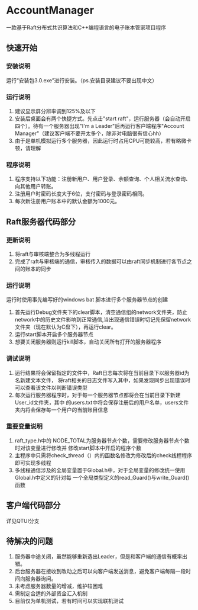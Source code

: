 # AccountManager
一款基于Raft分布式共识算法和C++编程语言的电子账本管家项目程序

## 快速开始
### 安装说明
运行“安装包3.0.exe”进行安装。（ps.安装目录建议不要出现中文）

### 运行说明
1. 建议显示屏分辨率调到125%及以下
2. 安装后桌面会有两个快捷方式。先点击"start raft"，运行服务器（会自动开启四个）。待有一个服务器出现"I'm a Leader"后再运行客户端程序"Account Manager"（建议客户端不要开太多个，除非对电脑很有信心hh）
3. 由于是单机模拟运行多个服务器，因此运行时占用CPU可能较高，若有略微卡顿，请理解

### 程序说明
1. 程序支持以下功能：注册新用户、用户登录、余额查询、个人相关流水查询、向其他用户转账。
2. 注册用户时密码长度大于6位，支付密码与登录密码相同。
3. 每次新注册用户账本中的默认金额为1000元。

## Raft服务器代码部分
### 更新说明
1. 将raft与审核端整合为多线程运行
2. 完成了raft与审核端的通信，审核传入的数据可以由raft同步机制进行各节点之间的账本的同步

### 运行说明
运行时使用事先编写好的windows bat 脚本进行多个服务器节点的创建
1. 首先运行Debug文件夹下的clear脚本，清空通信组的network文件夹，防止network中的历史文件影响到正常通信,当出现通信错误时切记先保留network文件夹（现在默认为C盘下），再运行clear。
2. 运行start脚本开启多个服务器节点
3. 想要关闭服务器则运行kill脚本，自动关闭所有打开的服务器程序

### 调试说明
1. 运行结果将会保留指定的文件中，Raft日志每次将在当前目录下以服务器id为名新建文本文件，
将raft相关的日志文件写入其中，如果发现同步出现错误时可以查看该文件以判断错误类型
2. 每次运行服务器程序时，对于每一个服务器节点都将会在当前目录下新建User_id文件夹，其中
的users.txt中将会保存注册后的用户名单，users文件夹内将会保存每一个用户的当前账目信息

### 重要变量说明
1. raft_type.h中的 NODE_TOTAL为服务器节点个数，需要修改服务器节点个数时对该变量进行修改并
修改start脚本中开启的程序个数
2. 主程序中只需将check_thread（）内的函数名修改为修改后的check线程程序即可实现多线程
3. 多线程通信涉及的全局变量置于Global.h中，对于全局变量的修改统一使用Global.h中定义的针对每
一个全局类型定义的read_Guard()与write_Guard()函数

## 客户端代码部分
详见QTUI分支

## 待解决的问题
1. 服务器中途关闭，虽然能够重新选出Leader，但是和客户端的通信有概率出错。
2. 后台服务器在接收到改动之后可以向客户端发送消息，避免客户端每隔一段时间向服务器询问。
3. 未考虑服务器数量的增减，维护较困难
4. 需制定合适的外部资金汇入机制
5. 目前仅为单机测试，若有时间可以实现联机测试
